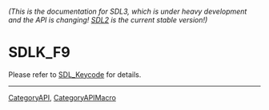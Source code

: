 ###### (This is the documentation for SDL3, which is under heavy development and the API is changing! [SDL2](https://wiki.libsdl.org/SDL2/) is the current stable version!)
# SDLK_F9

Please refer to [SDL_Keycode](SDL_Keycode) for details.

----
[CategoryAPI](CategoryAPI), [CategoryAPIMacro](CategoryAPIMacro)

